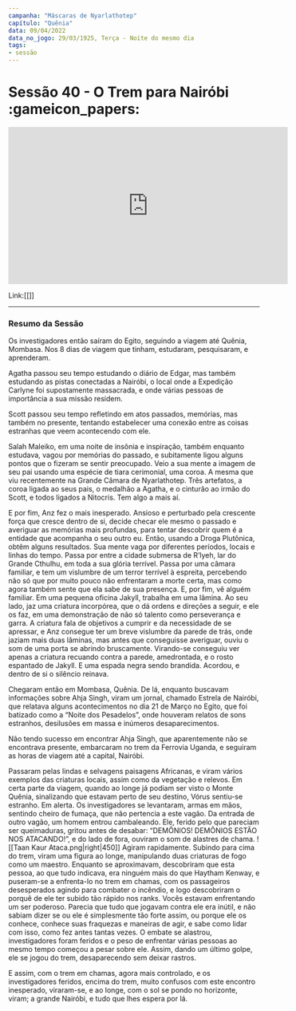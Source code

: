 ```yaml
---
campanha: "Máscaras de Nyarlathotep"
capítulo: "Quênia"
data: 09/04/2022
data_no_jogo: 29/03/1925, Terça - Noite do mesmo dia
tags: 
- sessão
---
```

# Sessão 40 - O Trem para Nairóbi  :gameicon_papers:

<div align="center"><iframe width="560" height="315" src="https://www.youtube.com/embed/Gjz_zyOagc0" title="YouTube video player" frameborder="0" allow="accelerometer; autoplay; clipboard-write; encrypted-media; gyroscope; picture-in-picture" allowfullscreen></iframe></div>

Link:[[]]

---
### Resumo da Sessão
Os investigadores então saíram do Egito, seguindo a viagem até Quênia, Mombasa. Nos 8 dias de viagem que tinham, estudaram, pesquisaram, e aprenderam.

Agatha passou seu tempo estudando o diário de Edgar, mas também estudando as pistas conectadas a Nairóbi, o local onde a Expedição Carlyne foi supostamente massacrada, e onde várias pessoas de importância a sua missão residem.

Scott passou seu tempo refletindo em atos passados, memórias, mas também no presente, tentando estabelecer uma conexão entre as coisas estranhas que veem acontecendo com ele.

Salah Maleiko, em uma noite de insônia e inspiração, também enquanto estudava, vagou por memórias do passado, e subitamente ligou alguns pontos que o fizeram se sentir preocupado. Veio a sua mente a imagem de seu pai usando uma espécie de tiara cerimonial, uma coroa. A mesma que viu recentemente na Grande Câmara de Nyarlathotep. Três artefatos, a coroa ligada ao seus pais, o medalhão a Agatha, e o cinturão ao irmão do Scott, e todos ligados a Nitocris. Tem algo a mais aí.

E por fim, Anz fez o mais inesperado. Ansioso e perturbado pela crescente força que cresce dentro de si, decide checar ele mesmo o passado e averiguar as memórias mais profundas, para tentar descobrir quem é a entidade que acompanha o seu outro eu. Então, usando a Droga Plutônica, obtêm alguns resultados. Sua mente vaga por diferentes períodos, locais e linhas do tempo. Passa por entre a cidade submersa de R’lyeh, lar do Grande Cthulhu, em toda a sua glória terrível. Passa por uma câmara familiar, e tem um vislumbre de um terror terrível à espreita, percebendo não só que por muito pouco não enfrentaram a morte certa, mas como agora também sente que ela sabe de sua presença. E, por fim, vê alguém familiar. Em uma pequena oficina Jakyll, trabalha em uma lâmina. Ao seu lado, jaz uma criatura incorpórea, que o dá ordens e direções a seguir, e ele os faz, em uma demonstração de não só talento como perseverança e garra. A criatura fala de objetivos a cumprir e da necessidade de se apressar, e Anz consegue ter um breve vislumbre da parede de trás, onde jaziam mais duas lâminas, mas antes que conseguisse averiguar, ouviu o som de uma porta se abrindo bruscamente. Virando-se conseguiu ver apenas a criatura recuando contra a parede, amedrontada, e o rosto espantado de Jakyll. E uma espada negra sendo brandida. Acordou, e dentro de si o silêncio reinava.

Chegaram então em Mombasa, Quênia. De lá, enquanto buscavam informações sobre Ahja Singh, viram um jornal, chamado Estrela de Nairóbi, que relatava alguns acontecimentos no dia 21 de Março no Egito, que foi batizado como a “Noite dos Pesadelos”, onde houveram relatos de sons estranhos, desilusões em massa e inúmeros desaparecimentos.

Não tendo sucesso em encontrar Ahja Singh, que aparentemente não se encontrava presente, embarcaram no trem da Ferrovia Uganda, e seguiram as horas de viagem até a capital, Nairóbi.

Passaram pelas lindas e selvagens paisagens Africanas, e viram vários exemplos das criaturas locais, assim como da vegetação e relevos. Em certa parte da viagem, quando ao longe já podiam ser visto o Monte Quênia, sinalizando que estavam perto de seu destino, Vórus sentiu-se estranho. Em alerta. Os investigadores se levantaram, armas em mãos, sentindo cheiro de fumaça, que não pertencia a este vagão. Da entrada de outro vagão, um homem entrou cambaleando. Ele, ferido pelo que pareciam ser queimaduras, gritou antes de desabar: “DEMÔNIOS! DEMÔNIOS ESTÃO NOS ATACANDO!”, e do lado de fora, ouviram o som de alastres de chama.
![[Taan Kaur Ataca.png|right|450]]
Agiram rapidamente. Subindo para cima do trem, viram uma figura ao longe, manipulando duas criaturas de fogo como um maestro. Enquanto se aproximavam, descobriram que esta pessoa, ao que tudo indicava, era ninguém mais do que Haytham Kenway, e puseram-se a enfrenta-lo no trem em chamas, com os passageiros desesperados agindo para combater o incêndio, e logo descobriram o porquê de ele ter subido tão rápido nos ranks. Vocês estavam enfrentando um ser poderoso. Parecia que tudo que jogavam contra ele era inútil, e não sabiam dizer se ou ele é simplesmente tão forte assim, ou porque ele os conhece, conhece suas fraquezas e maneiras de agir, e sabe como lidar com isso, como fez antes tantas vezes. O embate se alastrou, investigadores foram feridos e o peso de enfrentar várias pessoas ao mesmo tempo começou a pesar sobre ele. Assim, dando um último golpe, ele se jogou do trem, desaparecendo sem deixar rastros.

E assim, com o trem em chamas, agora mais controlado, e os investigadores feridos, encima do trem, muito confusos com este encontro inesperado, viraram-se, e ao longe, com o sol se pondo no horizonte, viram; a grande Nairóbi, e tudo que lhes espera por lá.

